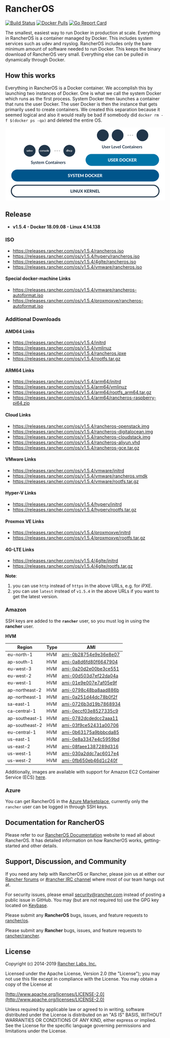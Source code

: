 # RancherOS

[![Build Status](https://drone-pr.rancher.io/api/badges/rancher/os/status.svg?branch=master)](https://drone-pr.rancher.io/rancher/os)
[![Docker Pulls](https://img.shields.io/docker/pulls/rancher/os.svg)](https://store.docker.com/community/images/rancher/os)
[![Go Report Card](https://goreportcard.com/badge/github.com/rancher/os)](https://goreportcard.com/badge/github.com/rancher/os)

The smallest, easiest way to run Docker in production at scale.  Everything in RancherOS is a container managed by Docker.  This includes system services such as udev and rsyslog.  RancherOS includes only the bare minimum amount of software needed to run Docker.  This keeps the binary download of RancherOS very small.  Everything else can be pulled in dynamically through Docker.

## How this works

Everything in RancherOS is a Docker container.  We accomplish this by launching two instances of
Docker.  One is what we call the system Docker which runs as the first process.  System Docker then launches
a container that runs the user Docker.  The user Docker is then the instance that gets primarily
used to create containers.  We created this separation because it seemed logical and also
it would really be bad if somebody did `docker rm -f $(docker ps -qa)` and deleted the entire OS.

![How it works](./rancheros.png "How it works")

## Release

- **v1.5.4 - Docker 18.09.08 - Linux 4.14.138**

### ISO

- https://releases.rancher.com/os/v1.5.4/rancheros.iso
- https://releases.rancher.com/os/v1.5.4/hyperv/rancheros.iso
- https://releases.rancher.com/os/v1.5.4/4glte/rancheros.iso
- https://releases.rancher.com/os/v1.5.4/vmware/rancheros.iso

#### Special docker-machine Links

- https://releases.rancher.com/os/v1.5.4/vmware/rancheros-autoformat.iso
- https://releases.rancher.com/os/v1.5.4/proxmoxve/rancheros-autoformat.iso

### Additional Downloads

#### AMD64 Links

* https://releases.rancher.com/os/v1.5.4/initrd
* https://releases.rancher.com/os/v1.5.4/vmlinuz
* https://releases.rancher.com/os/v1.5.4/rancheros.ipxe
* https://releases.rancher.com/os/v1.5.4/rootfs.tar.gz

#### ARM64 Links

* https://releases.rancher.com/os/v1.5.4/arm64/initrd
* https://releases.rancher.com/os/v1.5.4/arm64/vmlinuz
* https://releases.rancher.com/os/v1.5.4/arm64/rootfs_arm64.tar.gz
* https://releases.rancher.com/os/v1.5.4/arm64/rancheros-raspberry-pi64.zip

#### Cloud Links

* https://releases.rancher.com/os/v1.5.4/rancheros-openstack.img
* https://releases.rancher.com/os/v1.5.4/rancheros-digitalocean.img
* https://releases.rancher.com/os/v1.5.4/rancheros-cloudstack.img
* https://releases.rancher.com/os/v1.5.4/rancheros-aliyun.vhd
* https://releases.rancher.com/os/v1.5.4/rancheros-gce.tar.gz

#### VMware Links

* https://releases.rancher.com/os/v1.5.4/vmware/initrd
* https://releases.rancher.com/os/v1.5.4/vmware/rancheros.vmdk
* https://releases.rancher.com/os/v1.5.4/vmware/rootfs.tar.gz

#### Hyper-V Links

* https://releases.rancher.com/os/v1.5.4/hyperv/initrd
* https://releases.rancher.com/os/v1.5.4/hyperv/rootfs.tar.gz

#### Proxmox VE Links

* https://releases.rancher.com/os/v1.5.4/proxmoxve/initrd
* https://releases.rancher.com/os/v1.5.4/proxmoxve/rootfs.tar.gz

#### 4G-LTE Links

* https://releases.rancher.com/os/v1.5.4/4glte/initrd
* https://releases.rancher.com/os/v1.5.4/4glte/rootfs.tar.gz

**Note**:
1. you can use `http` instead of `https` in the above URLs, e.g. for iPXE.
2. you can use `latest` instead of `v1.5.4` in the above URLs if you want to get the latest version.

### Amazon

SSH keys are added to the **`rancher`** user, so you must log in using the **rancher** user.

**HVM**

Region | Type | AMI
-------|------|------
eu-north-1 | HVM | [ami-0b28754e9e36e8e07](https://eu-north-1.console.aws.amazon.com/ec2/home?region=eu-north-1#launchInstanceWizard:ami=ami-0b28754e9e36e8e07)
ap-south-1 | HVM | [ami-0a8d6fd80f6647904](https://ap-south-1.console.aws.amazon.com/ec2/home?region=ap-south-1#launchInstanceWizard:ami=ami-0a8d6fd80f6647904)
eu-west-3 | HVM | [ami-0a20d2e00be3ce551](https://eu-west-3.console.aws.amazon.com/ec2/home?region=eu-west-3#launchInstanceWizard:ami=ami-0a20d2e00be3ce551)
eu-west-2 | HVM | [ami-00d503d7ef22da04a](https://eu-west-2.console.aws.amazon.com/ec2/home?region=eu-west-2#launchInstanceWizard:ami=ami-00d503d7ef22da04a)
eu-west-1 | HVM | [ami-01e9e007e7af05e9f](https://eu-west-1.console.aws.amazon.com/ec2/home?region=eu-west-1#launchInstanceWizard:ami=ami-01e9e007e7af05e9f)
ap-northeast-2 | HVM | [ami-0798c48ba8aad886b](https://ap-northeast-2.console.aws.amazon.com/ec2/home?region=ap-northeast-2#launchInstanceWizard:ami=ami-0798c48ba8aad886b)
ap-northeast-1 | HVM | [ami-0a251d44dc78b0f2f](https://ap-northeast-1.console.aws.amazon.com/ec2/home?region=ap-northeast-1#launchInstanceWizard:ami=ami-0a251d44dc78b0f2f)
sa-east-1 | HVM | [ami-0726b3d19b7868934](https://sa-east-1.console.aws.amazon.com/ec2/home?region=sa-east-1#launchInstanceWizard:ami=ami-0726b3d19b7868934)
ca-central-1 | HVM | [ami-0eccf03e8527335c9](https://ca-central-1.console.aws.amazon.com/ec2/home?region=ca-central-1#launchInstanceWizard:ami=ami-0eccf03e8527335c9)
ap-southeast-1 | HVM | [ami-0782dcdedcc2aaa11](https://ap-southeast-1.console.aws.amazon.com/ec2/home?region=ap-southeast-1#launchInstanceWizard:ami=ami-0782dcdedcc2aaa11)
ap-southeast-2 | HVM | [ami-03f9ce52431a00706](https://ap-southeast-2.console.aws.amazon.com/ec2/home?region=ap-southeast-2#launchInstanceWizard:ami=ami-03f9ce52431a00706)
eu-central-1 | HVM | [ami-0b63175a9bbbcda85](https://eu-central-1.console.aws.amazon.com/ec2/home?region=eu-central-1#launchInstanceWizard:ami=ami-0b63175a9bbbcda85)
us-east-1 | HVM | [ami-0e8a3347e4c5959bd](https://us-east-1.console.aws.amazon.com/ec2/home?region=us-east-1#launchInstanceWizard:ami=ami-0e8a3347e4c5959bd)
us-east-2 | HVM | [ami-08faee1387289d316](https://us-east-2.console.aws.amazon.com/ec2/home?region=us-east-2#launchInstanceWizard:ami=ami-08faee1387289d316)
us-west-1 | HVM | [ami-030a2ddc7ac6017e4](https://us-west-1.console.aws.amazon.com/ec2/home?region=us-west-1#launchInstanceWizard:ami=ami-030a2ddc7ac6017e4)
us-west-2 | HVM | [ami-0fb650eb46d1c240f](https://us-west-2.console.aws.amazon.com/ec2/home?region=us-west-2#launchInstanceWizard:ami=ami-0fb650eb46d1c240f)

Additionally, images are available with support for Amazon EC2 Container Service (ECS) [here](https://rancher.com/docs/os/v1.x/en/installation/amazon-ecs/#amazon-ecs-enabled-amis).

### Azure

You can get RancherOS in the [Azure Marketplace](https://azuremarketplace.microsoft.com/en-us/marketplace/apps/rancher.rancheros), currently only the `rancher` user can be logged in through SSH keys.

## Documentation for RancherOS

Please refer to our [RancherOS Documentation](https://rancher.com/docs/os/v1.x/en/) website to read all about RancherOS. It has detailed information on how RancherOS works, getting-started and other details.

## Support, Discussion, and Community
If you need any help with RancherOS or Rancher, please join us at either our [Rancher forums](http://forums.rancher.com) or [#rancher IRC channel](http://webchat.freenode.net/?channels=rancher) where most of our team hangs out at.

For security issues, please email security@rancher.com instead of posting a public issue in GitHub.  You may (but are not required to) use the GPG key located on [Keybase](https://keybase.io/rancher).


Please submit any **RancherOS** bugs, issues, and feature requests to [rancher/os](//github.com/rancher/os/issues).

Please submit any **Rancher** bugs, issues, and feature requests to [rancher/rancher](//github.com/rancher/rancher/issues).

## License

Copyright (c) 2014-2019 [Rancher Labs, Inc.](http://rancher.com)

Licensed under the Apache License, Version 2.0 (the "License");
you may not use this file except in compliance with the License.
You may obtain a copy of the License at

[http://www.apache.org/licenses/LICENSE-2.0](http://www.apache.org/licenses/LICENSE-2.0)

Unless required by applicable law or agreed to in writing, software
distributed under the License is distributed on an "AS IS" BASIS,
WITHOUT WARRANTIES OR CONDITIONS OF ANY KIND, either express or implied.
See the License for the specific language governing permissions and
limitations under the License.
